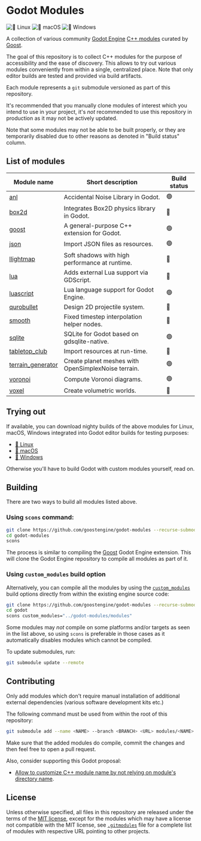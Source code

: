 # Godot Modules

![🐧 Linux](https://github.com/goostengine/godot-modules/workflows/%F0%9F%90%A7%20Linux/badge.svg)
![🍎 macOS](https://github.com/goostengine/godot-modules/workflows/%F0%9F%8D%8E%20macOS/badge.svg)
![🎨 Windows](https://github.com/goostengine/godot-modules/workflows/%F0%9F%8E%A8%20Windows/badge.svg)

A collection of various community
[Godot Engine](https://github.com/godotengine/godot)
[C++ modules](https://docs.godotengine.org/en/stable/development/cpp/custom_modules_in_cpp.html)
curated by [Goost](https://github.com/goostengine/goost).

The goal of this repository is to collect C++ modules for the purpose of
accessibility and the ease of discovery. This allows to try out various modules
conveniently from within a single, centralized place. Note that only editor
builds are tested and provided via build artifacts.

Each module represents a `git` submodule versioned as part of this repository.

It's recommended that you manually clone modules of interest which you intend to
use in your project, it's *not* recommended to use this repository in production
as it may not be actively updated.

Note that some modules may not be able to be built properly, or they are
temporarily disabled due to other reasons as denoted in "Build status" column.

## List of modules
|                                    Module name                                     |                  Short description                  | Build status |
| ---------------------------------------------------------------------------------- | --------------------------------------------------- | ------------ |
| [anl](https://github.com/Xrayez/godot-anl)                                         | Accidental Noise Library in Godot.                  | 🟢            |
| [box2d](https://github.com/briansemrau/godot_box2d)                                | Integrates Box2D physics library in Godot.          | 🔴            |
| [goost](https://github.com/goostengine/goost)                                      | A general-purpose C++ extension for Godot.          | 🟢            |
| [json](https://github.com/godot-extended-libraries/json)                           | Import JSON files as resources.                     | 🟢            |
| [llightmap](https://github.com/lawnjelly/godot-llightmap)                          | Soft shadows with high performance at runtime.      | 🔴            |
| [lua](https://github.com/Trey2k/lua)                                               | Adds external Lua support via GDScript.             | 🔴            |
| [luascript](https://github.com/perbone/luascript)                                  | Lua language support for Godot Engine.              | 🟢            |
| [qurobullet](https://github.com/quinnvoker/qurobullet)                             | Design 2D projectile system.                        | 🔴            |
| [smooth](https://github.com/lawnjelly/godot-smooth)                                | Fixed timestep interpolation helper nodes.          | 🔴            |
| [sqlite](https://github.com/godot-extended-libraries/godot-sqlite)                 | SQLite for Godot based on gdsqlite-native.          | 🟢            |
| [tabletop_club](https://github.com/drwhut/tabletop_club_godot_module)              | Import resources at run-time.                       | 🔴            |
| [terrain_generator](https://github.com/EternalColor/Godot-Planet-Generator-Module) | Create planet meshes with OpenSimplexNoise terrain. | 🟢            |
| [voronoi](https://github.com/rakai93/godot_voronoi)                                | Compute Voronoi diagrams.                           | 🟢            |
| [voxel](https://github.com/Zylann/godot_voxel)                                     | Create volumetric worlds.                           | 🔴            |

## Trying out

If available, you can download nighty builds of the above modules for Linux,
macOS, Windows integrated into Godot editor builds for testing purposes:

- [🐧 Linux](https://nightly.link/goostengine/godot-modules/workflows/linux_builds/gd3/linux-editor.zip)
- [🍎 macOS](https://nightly.link/goostengine/godot-modules/workflows/macos_builds/gd3/macos-editor.zip)
- [🎨 Windows](https://nightly.link/goostengine/godot-modules/workflows/windows_builds/gd3/windows-editor.zip)

Otherwise you'll have to build Godot with custom modules yourself, read on.

## Building

There are two ways to build all modules listed above.

### Using `scons` command:

```sh
git clone https://github.com/goostengine/godot-modules --recurse-submodules
cd godot-modules
scons
```

The process is similar to compiling the
[Goost](https://github.com/goostengine/goost) Godot Engine extension. This will
clone the Godot Engine repository to compile all modules as part of it.

### Using `custom_modules` build option
  
Alternatively, you can compile all the modules by using the
[`custom_modules`](https://docs.godotengine.org/en/stable/development/compiling/introduction_to_the_buildsystem.html#custom-modules)
build options directly from within the existing engine source code:

```sh
git clone https://github.com/goostengine/godot-modules --recurse-submodules
cd godot
scons custom_modules="../godot-modules/modules"
```

Some modules may *not* compile on some platforms and/or targets as seen in the
list above, so using `scons` is preferable in those cases as it automatically
disables modules which cannot be compiled.

To update submodules, run:

```sh
git submodule update --remote
```

## Contributing

Only add modules which don't require manual installation of additional external
dependencies (various software development kits etc.)

The following command must be used from within the root of this repository:

```sh
git submodule add --name <NAME> --branch <BRANCH> <URL> modules/<NAME>
```

Make sure that the added modules do compile, commit the changes and then feel
free to open a pull request.

Also, consider supporting this Godot proposal:
- [Allow to customize C++ module name by not relying on module's directory name](https://github.com/godotengine/godot-proposals/issues/1561).

## License

Unless otherwise specified, all files in this repository are released under the
terms of the [MIT license](LICENSE.txt), except for the modules which may have a
license not compatible with the MIT license, see [`.gitmodules`](.gitmodules)
file for a complete list of modules with respective URL pointing to other
projects.
